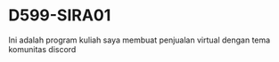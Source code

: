 # D599-SIRA01
Ini adalah program kuliah saya membuat penjualan virtual dengan tema komunitas discord
